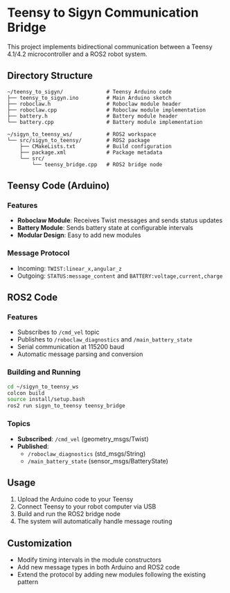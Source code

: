 # Teensy to Sigyn Communication Bridge

This project implements bidirectional communication between a Teensy 4.1/4.2 microcontroller and a ROS2 robot system.

## Directory Structure

```
~/teensy_to_sigyn/              # Teensy Arduino code
├── teensy_to_sigyn.ino         # Main Arduino sketch
├── roboclaw.h                  # Roboclaw module header
├── roboclaw.cpp                # Roboclaw module implementation
├── battery.h                   # Battery module header
└── battery.cpp                 # Battery module implementation

~/sigyn_to_teensy_ws/           # ROS2 workspace
└── src/sigyn_to_teensy/        # ROS2 package
    ├── CMakeLists.txt          # Build configuration
    ├── package.xml             # Package metadata
    └── src/
        └── teensy_bridge.cpp   # ROS2 bridge node
```

## Teensy Code (Arduino)

### Features
- **Roboclaw Module**: Receives Twist messages and sends status updates
- **Battery Module**: Sends battery state at configurable intervals
- **Modular Design**: Easy to add new modules

### Message Protocol
- Incoming: `TWIST:linear_x,angular_z`
- Outgoing: `STATUS:message_content` and `BATTERY:voltage,current,charge`

## ROS2 Code

### Features
- Subscribes to `/cmd_vel` topic
- Publishes to `/roboclaw_diagnostics` and `/main_battery_state`
- Serial communication at 115200 baud
- Automatic message parsing and conversion

### Building and Running

```bash
cd ~/sigyn_to_teensy_ws
colcon build
source install/setup.bash
ros2 run sigyn_to_teensy teensy_bridge
```

### Topics
- **Subscribed**: `/cmd_vel` (geometry_msgs/Twist)
- **Published**: 
  - `/roboclaw_diagnostics` (std_msgs/String)
  - `/main_battery_state` (sensor_msgs/BatteryState)

## Usage

1. Upload the Arduino code to your Teensy
2. Connect Teensy to your robot computer via USB
3. Build and run the ROS2 bridge node
4. The system will automatically handle message routing

## Customization

- Modify timing intervals in the module constructors
- Add new message types in both Arduino and ROS2 code
- Extend the protocol by adding new modules following the existing pattern
